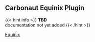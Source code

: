 ## **Carbonaut Equinix Plugin**

{{< hint info >}}
**TBD**  
documentation not yet added
{{< /hint >}}

[Equinix](https://www.equinix.com/)
